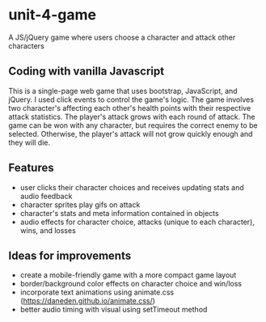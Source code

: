 # unit-4-game
A JS/jQuery game where users choose a character and attack other characters

## Coding with vanilla Javascript
This is a single-page web game that uses bootstrap, JavaScript, and jQuery. I used click events to control the game's logic. The game involves two character's affecting each other's health points with their respective attack statistics. The player's attack grows with each round of attack. The game can be won with any character, but requires the correct enemy to be selected. Otherwise, the player's attack will not grow quickly enough and they will die.

## Features
* user clicks their character choices and receives updating stats and audio feedback
* character sprites play gifs on attack
* character's stats and meta information contained in objects
* audio effects for character choice, attacks (unique to each character), wins, and losses

## Ideas for improvements
* create a mobile-friendly game with a more compact game layout
* border/background color effects on character choice and win/loss
* incorporate text animations using animate.css (https://daneden.github.io/animate.css/)
* better audio timing with visual using setTimeout method
